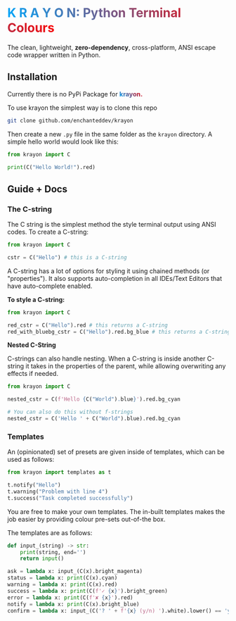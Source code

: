 # <span style="background:-webkit-linear-gradient(45deg, #0AF, #F00);-webkit-background-clip: text;-webkit-text-fill-color: transparent;">K R A Y O N: Python Terminal Colours</span>

The clean, lightweight, **zero-dependency**, cross-platform, ANSI escape code wrapper written in Python.

## Installation
Currently there is no PyPi Package for <span style="font-weight: 800;background:-webkit-linear-gradient(45deg, #0AF, #F00);-webkit-background-clip: text;-webkit-text-fill-color: transparent;">krayon.</span>

To use krayon the simplest way is to clone this repo
```bash
git clone github.com/enchanteddev/krayon
```
Then create a new ```.py``` file in the same folder as the ```krayon``` directory. A simple hello world would look like this:
```python
from krayon import C

print(C("Hello World!").red)
```
## Guide + Docs
### The C-string
The C string is the simplest method the style terminal output using ANSI codes. To create a C-string:
```python
from krayon import C

cstr = C("Hello") # this is a C-string
```
A C-string has a lot of options for styling it using chained methods (or "properties"). It also supports auto-completion in all IDEs/Text Editors that have auto-complete enabled.

**To style a C-string:**
```python
from krayon import C

red_cstr = C("Hello").red # this returns a C-string
red_with_bluebg_cstr = C("Hello").red.bg_blue # this returns a C-string
```

**Nested C-String**

C-strings can also handle nesting. When a C-string is inside another C-string it takes in the properties of the parent, while allowing overwriting any effects if needed.

```python
from krayon import C

nested_cstr = C(f'Hello {C("World").blue}').red.bg_cyan

# You can also do this without f-strings
nested_cstr = C('Hello ' + C("World").blue).red.bg_cyan

```

### Templates
An (opinionated) set of presets are given inside of templates, which can be used as follows:

```python
from krayon import templates as t

t.notify("Hello")
t.warning("Problem with line 4")
t.success("Task completed successfully")
```

You are free to make your own templates. The in-built templates makes the job easier by providing colour pre-sets out-of-the box.

The templates are as follows:

```python
def input_(string) -> str:
    print(string, end='')
    return input()

ask = lambda x: input_(C(x).bright_magenta)
status = lambda x: print(C(x).cyan)
warning = lambda x: print(C(x).red)
success = lambda x: print(C(f'✓ {x}').bright_green)
error = lambda x: print(C(f'✘ {x}').red)
notify = lambda x: print(C(x).bright_blue)
confirm = lambda x: input_(C('? ' + f'{x} (y/n) ').white).lower() == 'y'
```